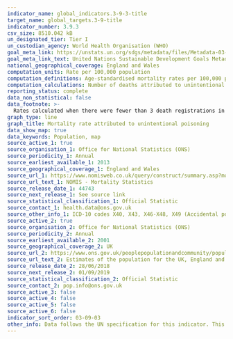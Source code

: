 ```yaml
---
indicator_name: global_indicators.3-9-3-title
target_name: global_targets.3-9-title
indicator_number: 3.9.3
csv_size: 8510.042 kB
un_designated_tier: Tier I
un_custodian_agency: World Health Organisation (WHO)
goal_meta_link: https://unstats.un.org/sdgs/metadata/files/Metadata-03-09-03.pdf
goal_meta_link_text: United Nations Sustainable Development Goals Metadata (PDF 213 KB)
national_geographical_coverage: England and Wales
computation_units: Rate per 100,000 population
computation_definitions: Age-standardised mortality rates per 100,000 population are standardised to the 2013 European Standard Population. Age-standardised rates are used to allow comparison between populations which may contain different proportions of people of different ages.
computation_calculations: Number of deaths attributed to unintentional poisoning in a year, divided by the population, and multiplied by 100,000.
reporting_status: complete
data_non_statistical: false
data_footnote: >-
  Rates calculated when there were fewer than 3 death registrations in a cell have been surpressed. Rates that are based on between 3 and 19 deaths are potentially unreliable, as the measure may be affected by the small number of events. These can be seen in the original source data.
graph_type: line
graph_title: Mortality rate attributed to unintentional poisoning
data_show_map: true
data_keywords: Population, map
source_active_1: true
source_organisation_1: Office for National Statistics (ONS)
source_periodicity_1: Annual
source_earliest_available_1: 2013
source_geographical_coverage_1: England and Wales
source_url_1: https://www.nomisweb.co.uk/query/construct/summary.asp?mode=construct&version=0&dataset=161
source_url_text_1: NOMIS - Mortality Statistics
source_release_date_1: 44743
source_next_release_1: See source link
source_statistical_classification_1: Official Statistic
source_contact_1: health.data@ons.gov.uk
source_other_info_1: ICD-10 codes X40, X43, X46-X48, X49 (Accidental poisoning by and exposure to noxious substances)
source_active_2: true
source_organisation_2: Office for National Statistics (ONS)
source_periodicity_2: Annual
source_earliest_available_2: 2001
source_geographical_coverage_2: UK
source_url_2: https://www.ons.gov.uk/peoplepopulationandcommunity/populationandmigration/populationestimates/datasets/populationestimatesforukenglandandwalesscotlandandnorthernireland
source_url_text_2: Estimates of the population for the UK, England and Wales, Scotland and Northern Ireland
source_release_date_2: 28/06/2018
source_next_release_2: 01/09/2019
source_statistical_classification_2: Official Statistic
source_contact_2: pop.info@ons.gov.uk
source_active_3: false
source_active_4: false
source_active_5: false
source_active_6: false
indicator_sort_order: 03-09-03
other_info: Data follows the UN specification for this indicator. This indicator has been identified in collaboration with topic experts.
---
```

